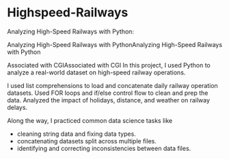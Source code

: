 # Highspeed-Railways
Analyzing High-Speed Railways with Python:


Analyzing High-Speed Railways with PythonAnalyzing High-Speed Railways with Python

Associated with CGIAssociated with CGI
In this project, I used Python to analyze a real-world dataset on high-speed railway operations. 

I used list comprehensions to load and concatenate daily railway operation datasets.
Used FOR loops and if/else control flow to clean and prep the data.
Analyzed the impact of holidays, distance, and weather on railway delays.

Along the way, I practiced common data science tasks like
- cleaning string data and fixing data types.
- concatenating datasets split across multiple files.
- identifying and correcting inconsistencies between data files.
